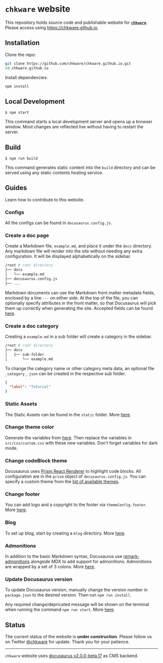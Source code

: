 # `chkware` website

This repository holds source code and publishable website for [**`chkware`**](https://github.com/chkware/cli#readme). Please access using https://chkware.github.io.

## Installation

Clone the repo:

```sh
git clone https://github.com/chkware/chkware.github.io.git
cd chkware.github.io
```

Install dependencies:

```sh
npm install
```

## Local Development

```
$ npm start
```

This command starts a local development server and opens up a browser window. Most changes are reflected live without having to restart the server.

## Build

```
$ npm run build
```

This command generates static content into the `build` directory and can be served using any static contents hosting service.

## Guides

Learn how to contribute to this website.

### Configs

All the configs can be found in `docusaurus.config.js`.

### Create a doc page

Create a Markdown file, `example.md`, and place it under the `docs` directory. Any markdown file will render into the site without needing any extra configuration. It will be displayed alphabetically on the sidebar.

```bash
/root # root directory
├── docs
│   └── example.md
├── docusaurus.config.js
├── ...
```

Markdown documents can use the Markdown front matter metadata fields, enclosed by a line `---` on either side. At the top of the file, you can optionally specify attributes in the front matter, so that Docusaurus will pick them up correctly when generating the site. Accepted fields can be found [here](https://docusaurus.io/docs/next/api/plugins/@docusaurus/plugin-content-docs#markdown-front-matter).

### Create a doc category

Creating a `example.md` in a sub folder will create a category in the sidebar.

```bash
/root # root directory
├── docs
│	├── sub-folder
│   	└── example.md
```

To change the category name or other category meta data, an optional file `_category_.json` can be created in the respective sub folder.

```json
{
  "label": "Tutorial"
}
```

### Static Assets

The Static Assets can be found in the `static` folder. More [here](https://docusaurus.io/docs/next/static-assets).

### Change theme color

Generate the variables from [here](https://docusaurus.io/docs/next/styling-layout#styling-your-site-with-infima). Then replace the variables in `src/css/custom.css` with these new variables. Don't forget variables for dark mode.

### Change codeBlock theme

Docusaurus uses [Prism React Renderer](https://github.com/FormidableLabs/prism-react-renderer) to highlight code blocks. All configuration are in the `prism` object of `docusaurus.config.js`. You can specify a custom theme from the [list of available themes](https://github.com/FormidableLabs/prism-react-renderer/tree/master/src/themes).

### Change footer

You can add logo and a copyright to the footer via `themeConfig.footer`. More [here](https://docusaurus.io/docs/next/api/themes/configuration#footer-1).

### Blog

To set up blog, start by creating a `blog` directory. More [here](https://docusaurus.io/docs/next/blog).

### Admonitions

In addition to the basic Markdown syntax, Docusaurus use [remark-admonitions](https://github.com/elviswolcott/remark-admonitions) alongside MDX to add support for admonitions. Admonitions are wrapped by a set of 3 colons. More [here](https://docusaurus.io/docs/next/markdown-features/admonitions).

### Update Docusaurus version

To update Docusaurus version, manually change the version number in `package.json` to the desired version. Then run `npm run install`.

Any required change/depricated message will be shown on the terminal when running the command `npm run start`. More [here](https://docusaurus.io/docs/next/installation#updating-your-docusaurus-version).

## Status

The current status of the website is **under construction**. Please follow us on Twitter [@chkware](https://twitter.com/chkware) for update. Thank you for your patience.

---

`chkware` website uses [docusaurus v2.0.0-beta.17](https://github.com/facebook/docusaurus/releases/tag/v2.0.0-beta.17) as CMS backend.
